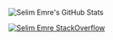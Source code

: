 ![Selim Emre's GitHub Stats](https://github-readme-stats.vercel.app/api?username=SelimEmre&show_icons=true&theme=omni)

[![Selim Emre StackOverflow](https://github-readme-stackoverflow.vercel.app/?userID=2209469&layout=compact)](https://stackoverflow.com/users/2209469/selim-emre-toy)
